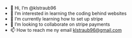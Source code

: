 - 👋 Hi, I’m @klstraub96
- 👀 I’m interested in learning the coding behind websites
- 🌱 I’m currently learning how to set up stripe
- 💞️ I’m looking to collaborate on stripe payments
- 📫 How to reach me ny email klstraub96@gmail.com

<!---
klstraub96/klstraub96 is a ✨ special ✨ repository because its `README.md` (this file) appears on your GitHub profile.
You can click the Preview link to take a look at your changes.
--->
